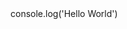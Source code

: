 
<div id="code">
  console.log('Hello World')
</div>

<script src="https://embed.tonicdev.com" data-element-id="[code]"></script>
